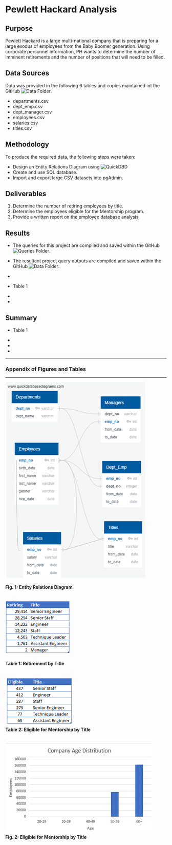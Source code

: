# Pewlett Hackard Analysis

## Purpose
Pewlett Hackard is a large multi-national company that is preparing for a large exodus of employees from the Baby Boomer generation.  Using corporate personnel information, PH wants to determine the number of imminent retirements and the number of positions that will need to be filled.  

## Data Sources
Data was provided in the following 6 tables and copies maintained int the GitHub ![Data Folder](Data/).
* departments.csv
* dept_emp.csv
* dept_manager.csv
* employees.csv
* salaries.csv
* titles.csv

## Methodology
To produce the required data, the following steps were taken:
* Design an Entity Relations Diagram using ![QuickDBD](https://app.quickdatabasediagrams.com/#/)
* Create and use SQL database.
* Import and export large CSV datasets into pgAdmin.

## Deliverables 
1. Determine the number of retiring employees by title.   
2. Determine the employees eligible for the Mentorship program.  
3. Provide a written report on the employee database analysis.  

## Results
* The queries for this project are compiled and saved within the GitHub ![Queries Folder](Queries/).
* The resultant project query outputs are compiled and saved within the GitHub ![Data Folder](Data/).
*

* Table 1

* 

* 
  
## Summary
* Table 1

* 

* 

* 
  

----------------------------------------------------------------------------------
### Appendix of Figures and Tables
----------------------------------------------------------------------------------
![Fig1](Pewlett-Hackard-Analysis/EmployeeDB.png)
<br>
<br>
**Fig. 1:  Entity Relations Diagram**
<br>
<br>
<br>
![Table 1: Retirement_by_Title](Pewlett-Hackard-Analysis/retiring_by_titles.PNG)
<br>
<br>
**Table 1: Retirement by Title**
<br>
<br>
<br>
![Table 2](Pewlett-Hackard-Analysis/mentorship_by_titles.PNG)
<br>
**Table 2: Eligible for Mentorship by Title**
<br>
<br>
<br>
![Figure 2](Pewlett-Hackard-Analysis/Age_Distribution.PNG)
<br>
**Fig. 2: Eligible for Mentorship by Title**







